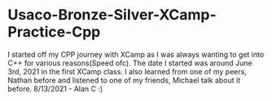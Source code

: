 # Usaco-Bronze-Silver-XCamp-Practice-Cpp
I started off my CPP journey with XCamp as I was always wanting to get into C++ for various reasons(Speed ofc). The date I started was around June 3rd, 2021 in the first XCamp class. I also learned from one of my peers, Nathan before and listened to one of my friends, Michael talk about it before. 8/13/2021 - Alan C :) 
